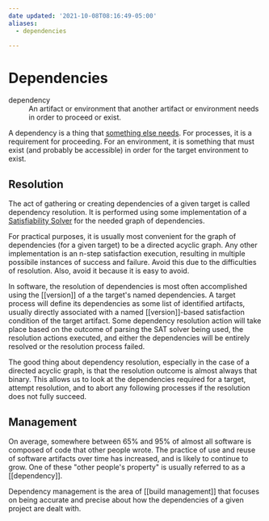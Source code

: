 ```yaml
---
date updated: '2021-10-08T08:16:49-05:00'
aliases:
  - dependencies

---
```


# Dependencies

<dl>
<dt>dependency</dt>
<dd>An artifact or environment that another artifact or environment needs in order to proceed or exist.</dd>
</dl>

A dependency is a thing that [something else needs](https://seuss.fandom.com/wiki/Thneed).  For processes, it is a requirement for proceeding.  For an environment, it is something that must exist (and probably be accessible) in order for the target environment to exist.

## Resolution

The act of gathering or creating dependencies of a given target is called dependency resolution.  It is performed using some implementation of a [Satisfiability Solver](https://en.wikipedia.org/wiki/Boolean_satisfiability_problem) for the needed graph of dependencies.

For practical purposes, it is usually most convenient for the graph of dependencies (for a given target) to be a directed acyclic graph.  Any other implementation is an n-step satisfaction execution, resulting in multiple possibile instances of success and failure.  Avoid this due to the difficulties of resolution.  Also, avoid it because it is easy to avoid.

In software, the resolution of dependencies is most often accomplished using the [[version]] of a the target's named dependencies.  A target process will define its dependencies as some list of identified artifacts, usually directly associated with a named [[version]]-based satisfaction condition of the target artifact.  Some dependency resolution action will take place based on the outcome of parsing the SAT solver being used, the resolution actions executed, and either the dependencies will be entirely resolved or the resolution process failed.

The good thing about dependency resolution, especially in the case of a directed acyclic graph, is that the resolution outcome is almost always that binary.  This allows us to look at the dependencies required for a target, attempt resolution, and to abort any following processes if the resolution does not fully succeed.

## Management

On average, somewhere between 65% and 95% of almost all software is composed of code that other people wrote.  The practice of use and reuse of software artifacts over time has increased, and is likely to continue to grow.  One of these "other people's property" is usually referred to as a [[dependency]].

Dependency management is the area of [[build management]] that focuses on being accurate and precise about how the dependencies of a given project are dealt with.
